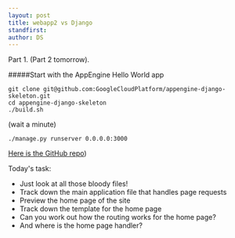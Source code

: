 ```yaml
---
layout: post
title: webapp2 vs Django
standfirst: 
author: DS
---
```


Part 1. (Part 2 tomorrow).

#####Start with the AppEngine Hello World app

    git clone git@github.com:GoogleCloudPlatform/appengine-django-skeleton.git
    cd appengine-django-skeleton
    ./build.sh
(wait a minute)

    ./manage.py runserver 0.0.0.0:3000

[Here is the GitHub repo](https://github.com/GoogleCloudPlatform/appengine-django-skeleton))

Today's task:

* Just look at all those bloody files!
* Track down the main application file that handles page requests
* Preview the home page of the site
* Track down the template for the home page
* Can you work out how the routing works for the home page?
* And where is the home page handler?
